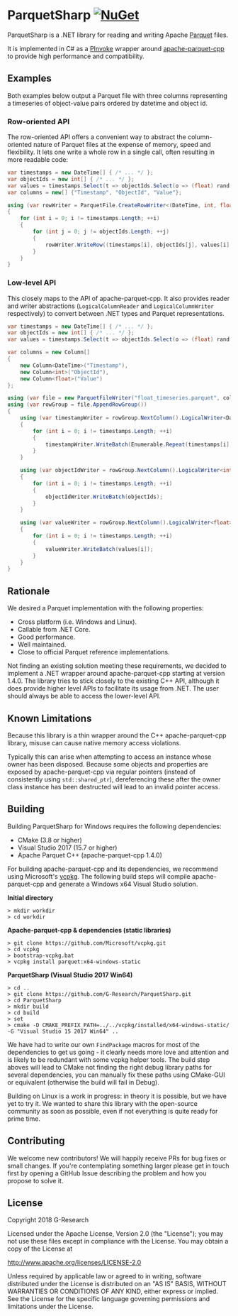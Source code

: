 # ParquetSharp [![NuGet](https://img.shields.io/nuget/v/ParquetSharp.svg)](https://www.nuget.org/packages/ParquetSharp)

ParquetSharp is a .NET library for reading and writing Apache [Parquet][1] files.

It is implemented in C# as a [PInvoke][2] wrapper around [apache-parquet-cpp][3] to provide high performance and compatibility.

[1]: https://parquet.apache.org
[2]: https://docs.microsoft.com/en-us/cpp/dotnet/how-to-call-native-dlls-from-managed-code-using-pinvoke
[3]: https://github.com/apache/parquet-cpp

## Examples

Both examples below output a Parquet file with three columns representing a timeseries of object-value pairs ordered by datetime and object id.

### Row-oriented API

The row-oriented API offers a convenient way to abstract the column-oriented nature of Parquet files at the expense of memory, speed and flexibility. It lets one write a whole row in a single call, often resulting in more readable code:

```csharp
var timestamps = new DateTime[] { /* ... */ };
var objectIds = new int[] { /* ... */ };
var values = timestamps.Select(t => objectIds.Select(o => (float) rand.NextDouble()).ToArray()).ToArray();
var columns = new[] {"Timestamp", "ObjectId", "Value"};

using (var rowWriter = ParquetFile.CreateRowWriter<(DateTime, int, float)>("float_timeseries.parquet", columns))
{
    for (int i = 0; i != timestamps.Length; ++i)
    {
        for (int j = 0; j != objectIds.Length; ++j)
        {
            rowWriter.WriteRow((timestamps[i], objectIds[j], values[i][j]));
        }
    }
}
```

### Low-level API

This closely maps to the API of apache-parquet-cpp. It also provides reader and writer abstractions (`LogicalColumnReader` and `LogicalColumnWriter` respectively) to convert between .NET types and Parquet representations.

```csharp
var timestamps = new DateTime[] { /* ... */ };
var objectIds = new int[] { /* ... */ };
var values = timestamps.Select(t => objectIds.Select(o => (float) rand.NextDouble()).ToArray()).ToArray();

var columns = new Column[]
{
    new Column<DateTime>("Timestamp"),
    new Column<int>("ObjectId"),
    new Column<float>("Value")
};

using (var file = new ParquetFileWriter("float_timeseries.parquet", columns))
using (var rowGroup = file.AppendRowGroup())
{
    using (var timestampWriter = rowGroup.NextColumn().LogicalWriter<DateTime>())
    {
        for (int i = 0; i != timestamps.Length; ++i)
        {
            timestampWriter.WriteBatch(Enumerable.Repeat(timestamps[i], objectIds.Length).ToArray());
        }
    }

    using (var objectIdWriter = rowGroup.NextColumn().LogicalWriter<int>())
    {
        for (int i = 0; i != timestamps.Length; ++i)
        {
            objectIdWriter.WriteBatch(objectIds);
        }
    }

    using (var valueWriter = rowGroup.NextColumn().LogicalWriter<float>())
    {
        for (int i = 0; i != timestamps.Length; ++i)
        {
            valueWriter.WriteBatch(values[i]);
        }
    }
}
```

## Rationale

We desired a Parquet implementation with the following properties:
- Cross platform (i.e. Windows and Linux).
- Callable from .NET Core.
- Good performance.
- Well maintained.
- Close to official Parquet reference implementations.

Not finding an existing solution meeting these requirements, we decided to implement a .NET wrapper around apache-parquet-cpp starting at version 1.4.0. The library tries to stick closely to the existing C++ API, although it does provide higher level APIs to facilitate its usage from .NET. The user should always be able to access the lower-level API.

## Known Limitations

Because this library is a thin wrapper around the C++ apache-parquet-cpp library, misuse can cause native memory access violations.

Typically this can arise when attempting to access an instance whose owner has been disposed. Because some objects and properties are exposed by apache-parquet-cpp via regular pointers (instead of consistently using `std::shared_ptr`), dereferencing these after the owner class instance has been destructed will lead to an invalid pointer access.

## Building

Building ParquetSharp for Windows requires the following dependencies:
- CMake (3.8 or higher)
- Visual Studio 2017 (15.7 or higher)
- Apache Parquet C++ (apache-parquet-cpp 1.4.0)

For building apache-parquet-cpp and its dependencies, we recommend using Microsoft's [vcpkg](https://github.com/Microsoft/vcpkg). The following build steps will compile apache-parquet-cpp and generate a Windows x64 Visual Studio solution.

**Initial directory**
```
> mkdir workdir
> cd workdir
```
**Apache-parquet-cpp & dependencies (static libraries)**
```
> git clone https://github.com/Microsoft/vcpkg.git
> cd vcpkg
> bootstrap-vcpkg.bat
> vcpkg install parquet:x64-windows-static
```
**ParquetSharp (Visual Studio 2017 Win64)**
```
> cd ..
> git clone https://github.com/G-Research/ParquetSharp.git
> cd ParquetSharp
> mkdir build
> cd build
> set 
> cmake -D CMAKE_PREFIX_PATH=../../vcpkg/installed/x64-windows-static/ -G "Visual Studio 15 2017 Win64" ..
```

We have had to write our own `FindPackage` macros for most of the dependencies to get us going - it clearly needs more love and attention and is likely to be redundant with some vcpkg helper tools. The build step aboves will lead to CMake not finding the right debug library paths for several dependencies, you can manually fix these paths using CMake-GUI or equivalent (otherwise the build will fail in Debug).

Building on Linux is a work in progress: in theory it is possible, but we have yet to try it. We wanted to share this library with the open-source community as soon as possible, even if not everything is quite ready for prime time.

## Contributing

We welcome new contributors! We will happily receive PRs for bug fixes or small changes. If you're contemplating something larger please get in touch first by opening a GitHub Issue describing the problem and how you propose to solve it.

## License

Copyright 2018 G-Research

Licensed under the Apache License, Version 2.0 (the "License"); you may not use these files except in compliance with the License.
You may obtain a copy of the License at

   http://www.apache.org/licenses/LICENSE-2.0

Unless required by applicable law or agreed to in writing, software
distributed under the License is distributed on an "AS IS" BASIS,
WITHOUT WARRANTIES OR CONDITIONS OF ANY KIND, either express or implied.
See the License for the specific language governing permissions and
limitations under the License.
